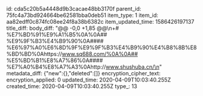 id: cda5c20b5a4448d9b3cacae48bb3170f
parent_id: 75fc4a73bd924664be62581bba0deb51
item_type: 1
item_id: aa82edff0c874fc08ee24f8a38b6382c
item_updated_time: 1586426197137
title_diff: 
body_diff: "@@ -0,0 +1,85 @@\n+# %E7%BD%91%E9%A1%B5%0A%0A## %E9%9F%B3%E4%B9%90%0A#### %E6%97%A0%E6%8D%9F%E9%9F%B3%E4%B9%90%E4%B8%8B%E8%BD%BD%0Ahttps://www.sq688.com/%0A%0A## %E5%BD%B1%E8%A7%86%0A#### %E7%A0%B4%E8%A7%A3%0Ahttp://www.shushuba.cn/\n"
metadata_diff: {"new":{},"deleted":[]}
encryption_cipher_text: 
encryption_applied: 0
updated_time: 2020-04-09T10:03:40.255Z
created_time: 2020-04-09T10:03:40.255Z
type_: 13
